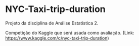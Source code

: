 # NYC-Taxi-trip-duration

Projeto da disciplina de Análise Estatística 2. 

Competição do Kaggle que será usada como avaliação. (Link: https://www.kaggle.com/c/nyc-taxi-trip-duration)
